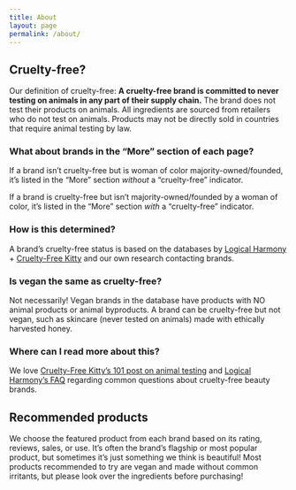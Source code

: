 ```yaml
---
title: About
layout: page
permalink: /about/
---
```


## Cruelty-free?
Our definition of cruelty-free: **A cruelty-free brand is committed to never testing on animals in any part of their supply chain.** The brand does not test their products on animals. All ingredients are sourced from retailers who do not test on animals. Products may not be directly sold in countries that require animal testing by law.

### What about brands in the “More” section of each page?
If a brand isn’t cruelty-free but is woman of color majority-owned/founded, it’s listed in the “More” section _without_ a “cruelty-free” indicator.

If a brand is cruelty-free but isn’t majority-owned/founded by a woman of color, it’s listed in the “More” section _with_ a “cruelty-free” indicator.


### How is this determined?
A brand’s cruelty-free status is based on the databases by [Logical Harmony](http://logicalharmony.net/cruelty-free-vegan-brand-list) + [Cruelty-Free Kitty](https://www.crueltyfreekitty.com/) and our own research contacting brands.

### Is vegan the same as cruelty-free?
Not necessarily! Vegan brands in the database have products with NO animal products or animal byproducts. A brand can be cruelty-free but not vegan, such as skincare (never tested on animals) made with ethically harvested honey.

### Where can I read more about this?
We love [Cruelty-Free Kitty’s 101 post on animal testing](https://www.crueltyfreekitty.com/cruelty-free-101/the-revolution/) and [Logical Harmony’s FAQ](https://logicalharmony.net/faq/) regarding common questions about cruelty-free beauty brands.

## Recommended products

We choose the featured product from each brand based on its rating, reviews, sales, or use. It’s often the brand’s flagship or most popular product, but sometimes it’s just something we think is beautiful! Most products recommended to try are vegan and made without common irritants, but please look over the ingredients before purchasing!
